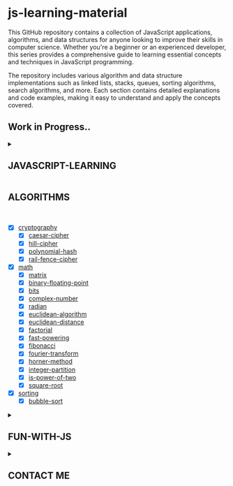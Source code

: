 # js-learning-material

This GitHub repository contains a collection of JavaScript applications, algorithms, and data structures for anyone looking to improve their skills in computer science. Whether you're a beginner or an experienced developer, this series provides a comprehensive guide to learning essential concepts and techniques in JavaScript programming.

The repository includes various algorithm and data structure implementations such as linked lists, stacks, queues, sorting algorithms, search algorithms, and more. Each section contains detailed explanations and code examples, making it easy to understand and apply the concepts covered.

## Work in Progress..

<details>

<summary>

## JAVASCRIPT-LEARNING &ensp;&ensp;

</summary>

<br>

- [x] [001-js-introduction](https://github.com/puftare/js-learning-material/tree/master/javascript-learning/001-js-introduction)
- [x] [002-data-types](https://github.com/puftare/js-learning-material/tree/master/javascript-learning/002-data-types)
  - [`E`] [examples](https://github.com/puftare/js-learning-material/tree/master/javascript-learning/002-data-types/examples)
  - [`S`] [solutions](https://github.com/puftare/js-learning-material/tree/master/javascript-learning/002-data-types/exercise-solutions)
  - [`EXER`] [exercise](https://github.com/puftare/js-learning-material/tree/master/javascript-learning/002-data-types/exercises)
- [x] [003-mathematical-operators](https://github.com/puftare/js-learning-material/tree/master/javascript-learning/003-mathematical-operators)
  - [`E`] [examples](https://github.com/puftare/js-learning-material/tree/master/javascript-learning/003-mathematical-operators/examples)
  - [`S`] [solutions](https://github.com/puftare/js-learning-material/tree/master/javascript-learning/003-mathematical-operators/exercise-solutions)
  - [`EXER`] [exercise](https://github.com/puftare/js-learning-material/tree/master/javascript-learning/003-mathematical-operators/exercises)
- [x] [004-boolean-operators](https://github.com/puftare/js-learning-material/tree/master/javascript-learning/004-boolean-operators)
  - [`E`] [examples](https://github.com/puftare/js-learning-material/tree/master/javascript-learning/004-boolean-operators/examples)
  - [`S`] [solutions](https://github.com/puftare/js-learning-material/tree/master/javascript-learning/004-boolean-operators/exercise-solutions)
  - [`EXER`] [exercise](https://github.com/puftare/js-learning-material/tree/master/javascript-learning/004-boolean-operators/exercises)
- [x] [005-conditional-statements](https://github.com/puftare/js-learning-material/tree/master/javascript-learning/005-conditional-statements)
  - [`E`] [examples](https://github.com/puftare/js-learning-material/tree/master/javascript-learning/005-conditional-statements/examples)
  - [`S`] [solutions](https://github.com/puftare/js-learning-material/tree/master/javascript-learning/005-conditional-statements/exercise-solutions)
  - [`EXER`] [exercise](https://github.com/puftare/js-learning-material/tree/master/javascript-learning/005-conditional-statements/exercises)
- [x] [006-for-loops](https://github.com/puftare/js-learning-material/tree/master/javascript-learning/006-for-loops)
  - [`E`] [examples](https://github.com/puftare/js-learning-material/tree/master/javascript-learning/006-for-loops/examples)
  - [`S`] [solutions](https://github.com/puftare/js-learning-material/tree/master/javascript-learning/006-for-loops/exercise-solutions)
  - [`EXER`] [exercise](https://github.com/puftare/js-learning-material/tree/master/javascript-learning/006-for-loops/exercises)
- [x] [007-while-loops](https://github.com/puftare/js-learning-material/tree/master/javascript-learning/007-while-loops)
  - [`E`] [examples](https://github.com/puftare/js-learning-material/tree/master/javascript-learning/007-while-loops/examples)
  - [`S`] [solutions](https://github.com/puftare/js-learning-material/tree/master/javascript-learning/007-while-loops/exercise-solutions)
  - [`EXER`] [exercise](https://github.com/puftare/js-learning-material/tree/master/javascript-learning/007-while-loops/exercises)
- [x] [008-functions](https://github.com/puftare/js-learning-material/tree/master/javascript-learning/008-functions)
  - [`E`] [examples](https://github.com/puftare/js-learning-material/tree/master/javascript-learning/008-functions/examples)
  - [`S`] [solutions](https://github.com/puftare/js-learning-material/tree/master/javascript-learning/008-functions/exercise-solutions)
  - [`EXER`] [exercise](https://github.com/puftare/js-learning-material/tree/master/javascript-learning/008-functions/exercises)
- [x] [009-arrays](https://github.com/puftare/js-learning-material/tree/master/javascript-learning/009-arrays)
  - [`E`] [examples](https://github.com/puftare/js-learning-material/tree/master/javascript-learning/009-arrays/examples)
  - [`S`] [solutions](https://github.com/puftare/js-learning-material/tree/master/javascript-learning/009-arrays/exercise-solutions)
  - [`EXER`] [exercise](https://github.com/puftare/js-learning-material/tree/master/javascript-learning/009-arrays/exercises)
- [x] [010-array-map](https://github.com/puftare/js-learning-material/tree/master/javascript-learning/010-array-map)
  - [`E`] [examples](https://github.com/puftare/js-learning-material/tree/master/javascript-learning/010-array-map/examples)
  - [`S`] [solutions](https://github.com/puftare/js-learning-material/tree/master/javascript-learning/010-array-map/exercise-solutions)
  - [`EXER`] [exercise](https://github.com/puftare/js-learning-material/tree/master/javascript-learning/010-array-map/exercises)
- [x] [011-array-filter](https://github.com/puftare/js-learning-material/tree/master/javascript-learning/011-array-filter)
  - [`E`] [examples](https://github.com/puftare/js-learning-material/tree/master/javascript-learning/011-array-filter/examples)
  - [`S`] [solutions](https://github.com/puftare/js-learning-material/tree/master/javascript-learning/011-array-filter/exercise-solutions)
  - [`EXER`] [exercise](https://github.com/puftare/js-learning-material/tree/master/javascript-learning/011-array-filter/exercises)
- [x] [012-array-reduce](https://github.com/puftare/js-learning-material/tree/master/javascript-learning/012-array-reduce)
  - [`E`] [examples](https://github.com/puftare/js-learning-material/tree/master/javascript-learning/012-array-reduce/examples)
  - [`S`] [solutions](https://github.com/puftare/js-learning-material/tree/master/javascript-learning/012-array-reduce/exercise-solutions)
  - [`EXER`] [exercise](https://github.com/puftare/js-learning-material/tree/master/javascript-learning/012-array-reduce/exercises)
- [x] [013-objects](https://github.com/puftare/js-learning-material/tree/master/javascript-learning/013-objects)
  - [`E`] [examples](https://github.com/puftare/js-learning-material/tree/master/javascript-learning/013-objects/examples)
  - [`S`] [solutions](https://github.com/puftare/js-learning-material/tree/master/javascript-learning/013-objects/exercise-solutions)
  - [`EXER`] [exercise](https://github.com/puftare/js-learning-material/tree/master/javascript-learning/013-objects/exercises)
- [x] [014-maps](https://github.com/puftare/js-learning-material/tree/master/javascript-learning/014-maps)
  - [`E`] [examples](https://github.com/puftare/js-learning-material/tree/master/javascript-learning/014-maps/examples)
  - [`S`] [solutions](https://github.com/puftare/js-learning-material/tree/master/javascript-learning/014-maps/exercise-solutions)
  - [`EXER`] [exercise](https://github.com/puftare/js-learning-material/tree/master/javascript-learning/014-maps/exercises)
- [x] [015-sets](https://github.com/puftare/js-learning-material/tree/master/javascript-learning/015-sets)
  - [`E`] [examples](https://github.com/puftare/js-learning-material/tree/master/javascript-learning/015-sets/examples)
  - [`S`] [solutions](https://github.com/puftare/js-learning-material/tree/master/javascript-learning/015-sets/exercise-solutions)
  - [`EXER`] [exercise](https://github.com/puftare/js-learning-material/tree/master/javascript-learning/015-sets/exercises)
- [x] [016-for-of-loops](https://github.com/puftare/js-learning-material/tree/master/javascript-learning/016-for-of-loops)
  - [`E`] [examples](https://github.com/puftare/js-learning-material/tree/master/javascript-learning/016-for-of-loops/examples)
  - [`S`] [solutions](https://github.com/puftare/js-learning-material/tree/master/javascript-learning/016-for-of-loops/exercise-solutions)
  - [`EXER`] [exercise](https://github.com/puftare/js-learning-material/tree/master/javascript-learning/016-for-of-loops/exercises)
- [x] [017-project-blackjack-game](https://github.com/puftare/js-learning-material/tree/master/javascript-learning/017-project-blackjack-game)
- [x] [018-promises](https://github.com/puftare/js-learning-material/tree/master/javascript-learning/018-promises)
  - [`E`] [examples](https://github.com/puftare/js-learning-material/tree/master/javascript-learning/018-promises/examples)
  - [`S`] [solutions](https://github.com/puftare/js-learning-material/tree/master/javascript-learning/018-promises/exercise-solutions)
  - [`EXER`] [exercise](https://github.com/puftare/js-learning-material/tree/master/javascript-learning/018-promises/exercises)
- [x] [019-error-handling](https://github.com/puftare/js-learning-material/tree/master/javascript-learning/019-error-handling)
  - [`E`] [examples](https://github.com/puftare/js-learning-material/tree/master/javascript-learning/019-error-handling/examples)
  - [`S`] [solutions](https://github.com/puftare/js-learning-material/tree/master/javascript-learning/019-error-handling/exercise-solutions)
  - [`EXER`] [exercise](https://github.com/puftare/js-learning-material/tree/master/javascript-learning/019-error-handling/exercises)
- [x] [020-async-await](https://github.com/puftare/js-learning-material/tree/master/javascript-learning/020-async-await)
  - [`E`] [examples](https://github.com/puftare/js-learning-material/tree/master/javascript-learning/020-async-await/examples)
  - [`S`] [solutions](https://github.com/puftare/js-learning-material/tree/master/javascript-learning/020-async-await/exercise-solutions)
  - [`EXER`] [exercise](https://github.com/puftare/js-learning-material/tree/master/javascript-learning/020-async-await/exercises)
- [x] [021-array-object-spread-syntax](https://github.com/puftare/js-learning-material/tree/master/javascript-learning/021-array-object-spread-syntax)
  - [`E`] [examples](https://github.com/puftare/js-learning-material/tree/master/javascript-learning/021-array-object-spread-syntax/examples)
  - [`S`] [solutions](https://github.com/puftare/js-learning-material/tree/master/javascript-learning/021-array-object-spread-syntax/exercise-solutions)
  - [`EXER`] [exercise](https://github.com/puftare/js-learning-material/tree/master/javascript-learning/021-array-object-spread-syntax/exercises)
- [x] [022-destructuring-syntax](https://github.com/puftare/js-learning-material/tree/master/javascript-learning/022-destructuring-syntax)
  - [`E`] [examples](https://github.com/puftare/js-learning-material/tree/master/javascript-learning/022-destructuring-syntax/examples)
  - [`S`] [solutions](https://github.com/puftare/js-learning-material/tree/master/javascript-learning/022-destructuring-syntax/exercise-solutions)
  - [`EXER`] [exercise](https://github.com/puftare/js-learning-material/tree/master/javascript-learning/022-destructuring-syntax/exercises)
- [x] [023-ternary-operator](https://github.com/puftare/js-learning-material/tree/master/javascript-learning/023-ternary-operator)
  - [`E`] [examples](https://github.com/puftare/js-learning-material/tree/master/javascript-learning/023-ternary-operator/examples)
  - [`S`] [solutions](https://github.com/puftare/js-learning-material/tree/master/javascript-learning/023-ternary-operator/exercise-solutions)
  - [`EXER`] [exercise](https://github.com/puftare/js-learning-material/tree/master/javascript-learning/023-ternary-operator/exercises)
- [x] [024-switch-statement](https://github.com/puftare/js-learning-material/tree/master/javascript-learning/024-switch-statement)
  - [`E`] [examples](https://github.com/puftare/js-learning-material/tree/master/javascript-learning/024-switch-statement/examples)
  - [`S`] [solutions](https://github.com/puftare/js-learning-material/tree/master/javascript-learning/024-switch-statement/exercise-solutions)
  - [`EXER`] [exercise](https://github.com/puftare/js-learning-material/tree/master/javascript-learning/024-switch-statement/exercises)
- [x] [025-generators](https://github.com/puftare/js-learning-material/tree/master/javascript-learning/025-generators)
  - [`E`] [examples](https://github.com/puftare/js-learning-material/tree/master/javascript-learning/025-generators/examples)
  - [`S`] [solutions](https://github.com/puftare/js-learning-material/tree/master/javascript-learning/025-generators/exercise-solutions)
  - [`EXER`] [exercise](https://github.com/puftare/js-learning-material/tree/master/javascript-learning/025-generators/exercises)
- [x] [026-async-generators](https://github.com/puftare/js-learning-material/tree/master/javascript-learning/026-async-generators)
  - [`E`] [examples](https://github.com/puftare/js-learning-material/tree/master/javascript-learning/026-async-generator/examples)
  - [`S`] [solutions](https://github.com/puftare/js-learning-material/tree/master/javascript-learning/026-async-generator/exercise-solutions)
  - [`EXER`] [exercise](https://github.com/puftare/js-learning-material/tree/master/javascript-learning/026-async-generator/exercises)
- [x] [027-symbols](https://github.com/puftare/js-learning-material/tree/master/javascript-learning/027-symbols)
  - [`E`] [examples](https://github.com/puftare/js-learning-material/tree/master/javascript-learning/027-symbols/examples)
  - [`S`] [solutions](https://github.com/puftare/js-learning-material/tree/master/javascript-learning/027-symbols/exercise-solutions)
  - [`EXER`] [exercise](https://github.com/puftare/js-learning-material/tree/master/javascript-learning/027-symbols/exercises)
- [x] [028-regular-expressions](https://github.com/puftare/js-learning-material/tree/master/javascript-learning/028-regular-expressions)
  - [`E`] [examples](https://github.com/puftare/js-learning-material/tree/master/javascript-learning/028-regular-expressions/examples)
  - [`S`] [solutions](https://github.com/puftare/js-learning-material/tree/master/javascript-learning/028-regular-expressions/exercise-solutions)
  - [`EXER`] [exercise](https://github.com/puftare/js-learning-material/tree/master/javascript-learning/028-regular-expressions/exercises)
- [x] [029-modules](https://github.com/puftare/js-learning-material/tree/master/javascript-learning/029-modules)
  - [`E`] [examples](https://github.com/puftare/js-learning-material/tree/master/javascript-learning/029-modules/examples)
  - [`S`] [solutions](https://github.com/puftare/js-learning-material/tree/master/javascript-learning/029-modules/exercise-solutions)
  - [`EXER`] [exercise](https://github.com/puftare/js-learning-material/tree/master/javascript-learning/029-modules/exercises)
- [x] [030-npm](https://github.com/puftare/js-learning-material/tree/master/javascript-learning/030-npm)
  - [`E`] [examples](https://github.com/puftare/js-learning-material/tree/master/javascript-learning/030-npm/examples)
  - [`S`] [solutions](https://github.com/puftare/js-learning-material/tree/master/javascript-learning/030-npm/exercise-solutions)
  - [`EXER`] [exercise](https://github.com/puftare/js-learning-material/tree/master/javascript-learning/030-npm/exercises)
- [x] [031-fetch-api](https://github.com/puftare/js-learning-material/tree/master/javascript-learning/031-fetch-api)
  - [`E`] [examples](https://github.com/puftare/js-learning-material/tree/master/javascript-learning/031-fetch-api/examples)
  - [`S`] [solutions](https://github.com/puftare/js-learning-material/tree/master/javascript-learning/031-fetch-api/exercise-solutions)
  - [`EXER`] [exercise](https://github.com/puftare/js-learning-material/tree/master/javascript-learning/031-fetch-api/exercises)
- [x] [032-project-pokemon-downloader-CLI](https://github.com/puftare/js-learning-material/tree/master/javascript-learning/032-project-pokemon-downloader-CLI)
- [x] [033-recursion](https://github.com/puftare/js-learning-material/tree/master/javascript-learning/033-recursion)
  - [`E`] [examples](https://github.com/puftare/js-learning-material/tree/master/javascript-learning/033-recursion/examples)
  - [`S`] [solutions](https://github.com/puftare/js-learning-material/tree/master/javascript-learning/033-recursion/exercise-solutions)
  - [`EXER`] [exercise](https://github.com/puftare/js-learning-material/tree/master/javascript-learning/033-recursion/exercises)
- [x] [034-closure](https://github.com/puftare/js-learning-material/tree/master/javascript-learning/034-closure)
  - [`E`] [examples](https://github.com/puftare/js-learning-material/tree/master/javascript-learning/034-closure/examples)
  - [`S`] [solutions](https://github.com/puftare/js-learning-material/tree/master/javascript-learning/034-closure/exercise-solutions)
  - [`EXER`] [exercise](https://github.com/puftare/js-learning-material/tree/master/javascript-learning/034-closure/exercises)
- [x] [035-prototypes](https://github.com/puftare/js-learning-material/tree/master/javascript-learning/035-prototypes)
  - [`E`] [examples](https://github.com/puftare/js-learning-material/tree/master/javascript-learning/035-prototypes/examples)
  - [`S`] [solutions](https://github.com/puftare/js-learning-material/tree/master/javascript-learning/035-prototypes/exercise-solutions)
  - [`EXER`] [exercise](https://github.com/puftare/js-learning-material/tree/master/javascript-learning/035-prototypes/exercises)
- [x] [036-this-keyword](https://github.com/puftare/js-learning-material/tree/master/javascript-learning/036-this-keyword)
  - [`E`] [examples](https://github.com/puftare/js-learning-material/tree/master/javascript-learning/036-this-keyword/examples)
  - [`S`] [solutions](https://github.com/puftare/js-learning-material/tree/master/javascript-learning/036-this-keyword/exercise-solutions)
  - [`EXER`] [exercise](https://github.com/puftare/js-learning-material/tree/master/javascript-learning/036-this-keyword/exercises)
- [x] [037-classes-oop-intro](https://github.com/puftare/js-learning-material/tree/master/javascript-learning/037-classes-oop-intro)
  - [`E`] [examples](https://github.com/puftare/js-learning-material/tree/master/javascript-learning/037-classes-oop-intro/examples)
  - [`S`] [solutions](https://github.com/puftare/js-learning-material/tree/master/javascript-learning/037-classes-oop-intro/exercise-solutions)
  - [`EXER`] [exercise](https://github.com/puftare/js-learning-material/tree/master/javascript-learning/037-classes-oop-intro/exercises)
- [x] [038-classes-oop-inheritance-polymorphism](https://github.com/puftare/js-learning-material/tree/master/javascript-learning038-classes-oop-inheritance-polymorphism)
  - [`E`] [examples](https://github.com/puftare/js-learning-material/tree/master/javascript-learning/038-classes-oop-inheritance-polymorphism/examples)
  - [`S`] [solutions](https://github.com/puftare/js-learning-material/tree/master/javascript-learning/038-classes-oop-inheritance-polymorphism/exercise-solutions)
  - [`EXER`] [exercise](https://github.com/puftare/js-learning-material/tree/master/javascript-learning/038-classes-oop-inheritance-polymorphism/exercises)
- [x] [039-encapsulation-static](https://github.com/puftare/js-learning-material/tree/master/javascript-learning/039-encapsulation-static)
  - [`E`] [examples](https://github.com/puftare/js-learning-material/tree/master/javascript-learning/039-encapsulation-static/examples)
  - [`S`] [solutions](https://github.com/puftare/js-learning-material/tree/master/javascript-learning/039-encapsulation-static/exercise-solutions)
  - [`EXER`] [exercise](https://github.com/puftare/js-learning-material/tree/master/javascript-learning/039-encapsulation-static/exercises)

</details>

<!-- <summary> -->

## ALGORITHMS

<!-- </summary> -->

<br>

- [x] [cryptography](https://github.com/puftare/js-learning-material/tree/master/algorithms/src/algorithms/cryptography)
  - [x] [caesar-cipher](https://github.com/puftare/js-learning-material/tree/master/algorithms/src/algorithms/cryptography/caesar-cipher)
  - [x] [hill-cipher](https://github.com/puftare/js-learning-material/tree/master/algorithms/src/algorithms/cryptography/hill-cipher)
  - [x] [polynomial-hash](https://github.com/puftare/js-learning-material/tree/master/algorithms/src/algorithms/cryptography/polynomial-hash)
  - [x] [rail-fence-cipher](https://github.com/puftare/js-learning-material/tree/master/algorithms/src/algorithms/cryptography/rail-fence-cipher)
- [x] [math](https://github.com/puftare/js-learning-material/tree/master/algorithms/src/algorithms/math)
  - [x] [matrix](https://github.com/puftare/js-learning-material/tree/master/algorithms/src/algorithms/math/matrix)
  - [x] [binary-floating-point](https://github.com/puftare/js-learning-material/tree/master/algorithms/src/algorithms/math/binary-floating-point)
  - [x] [bits](https://github.com/puftare/js-learning-material/tree/master/algorithms/src/algorithms/math/bits)
  - [x] [complex-number](https://github.com/puftare/js-learning-material/tree/master/algorithms/src/algorithms/math/complex-number)
  - [x] [radian](https://github.com/puftare/js-learning-material/tree/master/algorithms/src/algorithms/math/radian)
  - [x] [euclidean-algorithm](https://github.com/puftare/js-learning-material/tree/master/algorithms/src/algorithms/math/euclidean-algorithm)
  - [x] [euclidean-distance](https://github.com/puftare/js-learning-material/tree/master/algorithms/src/algorithms/math/euclidean-distance)
  - [x] [factorial](https://github.com/puftare/js-learning-material/tree/master/algorithms/src/algorithms/math/factorial)
  - [x] [fast-powering](https://github.com/puftare/js-learning-material/tree/master/algorithms/src/algorithms/math/fast-powering)
  - [x] [fibonacci](https://github.com/puftare/js-learning-material/tree/master/algorithms/src/algorithms/math/fibonacci)
  - [x] [fourier-transform](https://github.com/puftare/js-learning-material/tree/master/algorithms/src/algorithms/math/fourier-transform)
  - [x] [horner-method](https://github.com/puftare/js-learning-material/tree/master/algorithms/src/algorithms/math/horner-method)
  - [x] [integer-partition](https://github.com/puftare/js-learning-material/tree/master/algorithms/src/algorithms/math/integer-partition)
  - [x] [is-power-of-two](https://github.com/puftare/js-learning-material/tree/master/algorithms/src/algorithms/math/is-power-of-two)
  - [x] [square-root](https://github.com/puftare/js-learning-material/tree/master/algorithms/src/algorithms/math/square-root)
- [x] [sorting](https://github.com/puftare/js-learning-material/tree/master/algorithms/src/algorithms/sorting)
  - [x] [bubble-sort](https://github.com/puftare/js-learning-material/tree/master/algorithms/src/algorithms/sorting/bubble-sort)

<!-- </details> -->

<details>

<summary>

## FUN-WITH-JS &ensp;&ensp;

</summary>

<br>

- [x] [jQuerry](https://github.com/puftare/js-learning-material/tree/master/fun-with-js/jQuerry)
  - [x] [js-minesweeper](https://github.com/puftare/js-learning-material/tree/master/fun-with-js/jQuerry/js-minesweeper)
  - [x] [js-pong](https://github.com/puftare/js-learning-material/tree/master/fun-with-js/jQuerry/js-pong)
  - [x] [browser-in-browser](https://github.com/puftare/js-learning-material/tree/master/fun-with-js/jQuerry/browserBrowser)
- [x] [js](https://github.com/puftare/js-learning-material/tree/master/fun-with-js/js)
  - [x] [js-questions](https://github.com/puftare/js-learning-material/tree/master/fun-with-js/js/questions.js)

</details>

<details>

<summary>

## CONTACT ME &ensp;&ensp;

</summary>

[puftare][def] 🤓

[def]: https://github.com/puftare

</details>
